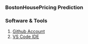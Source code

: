 ### BostonHousePricing Prediction
### Software & Tools
1. [Github Account](https://github.com)
2. [VS Code IDE](https://code.visualstudio.com/)